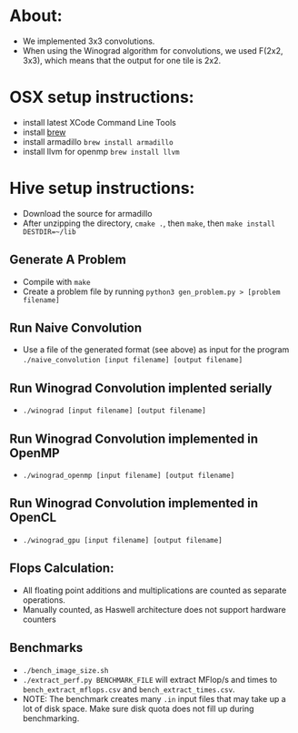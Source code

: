 # About:
- We implemented 3x3 convolutions.
- When using the Winograd algorithm for convolutions, we used F(2x2, 3x3), which means that the output for one tile is 2x2.

# OSX setup instructions:
- install latest XCode Command Line Tools
- install [brew](http://brew.sh/)
- install armadillo `brew install armadillo`
- install llvm for openmp `brew install llvm`

# Hive setup instructions:
- Download the source for armadillo
- After unzipping the directory, `cmake .`, then `make`, then `make install DESTDIR=~/lib`

## Generate A Problem
- Compile with `make`
- Create a problem file by running `python3 gen_problem.py > [problem filename]`

## Run Naive Convolution
- Use a file of the generated format (see above) as input for the program `./naive_convolution [input filename] [output filename]`

## Run Winograd Convolution implented serially
- `./winograd [input filename] [output filename]`

## Run Winograd Convolution implemented in OpenMP
- `./winograd_openmp [input filename] [output filename]`

## Run Winograd Convolution implemented in OpenCL
- `./winograd_gpu [input filename] [output filename]`

## Flops Calculation:
- All floating point additions and multiplications are counted as separate operations.
- Manually counted, as Haswell architecture does not support hardware counters

## Benchmarks
- `./bench_image_size.sh`
- `./extract_perf.py BENCHMARK_FILE` will extract MFlop/s and times to `bench_extract_mflops.csv` and `bench_extract_times.csv`.
- NOTE: The benchmark creates many `.in` input files that may take up a lot of disk space. Make sure disk quota does not fill up during benchmarking.

